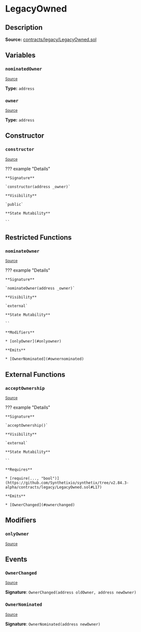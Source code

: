 # LegacyOwned

## Description

**Source:** [contracts/legacy/LegacyOwned.sol](https://github.com/Synthetixio/synthetix/tree/v2.84.3-alpha/contracts/legacy/LegacyOwned.sol)

## Variables

### `nominatedOwner`

<sub>[Source](https://github.com/Synthetixio/synthetix/tree/v2.84.3-alpha/contracts/legacy/LegacyOwned.sol#L5)</sub>

**Type:** `address`

### `owner`

<sub>[Source](https://github.com/Synthetixio/synthetix/tree/v2.84.3-alpha/contracts/legacy/LegacyOwned.sol#L4)</sub>

**Type:** `address`

## Constructor

### `constructor`

<sub>[Source](https://github.com/Synthetixio/synthetix/tree/v2.84.3-alpha/contracts/legacy/LegacyOwned.sol#L7)</sub>

??? example "Details"

    **Signature**

    `constructor(address _owner)`

    **Visibility**

    `public`

    **State Mutability**

    ``

## Restricted Functions

### `nominateOwner`

<sub>[Source](https://github.com/Synthetixio/synthetix/tree/v2.84.3-alpha/contracts/legacy/LegacyOwned.sol#L11)</sub>

??? example "Details"

    **Signature**

    `nominateOwner(address _owner)`

    **Visibility**

    `external`

    **State Mutability**

    ``

    **Modifiers**

    * [onlyOwner](#onlyowner)

    **Emits**

    * [OwnerNominated](#ownernominated)

## External Functions

### `acceptOwnership`

<sub>[Source](https://github.com/Synthetixio/synthetix/tree/v2.84.3-alpha/contracts/legacy/LegacyOwned.sol#L16)</sub>

??? example "Details"

    **Signature**

    `acceptOwnership()`

    **Visibility**

    `external`

    **State Mutability**

    ``

    **Requires**

    * [require(..., "bool")](https://github.com/Synthetixio/synthetix/tree/v2.84.3-alpha/contracts/legacy/LegacyOwned.sol#L17)

    **Emits**

    * [OwnerChanged](#ownerchanged)

## Modifiers

### `onlyOwner`

<sub>[Source](https://github.com/Synthetixio/synthetix/tree/v2.84.3-alpha/contracts/legacy/LegacyOwned.sol#L23)</sub>

## Events

### `OwnerChanged`

<sub>[Source](https://github.com/Synthetixio/synthetix/tree/v2.84.3-alpha/contracts/legacy/LegacyOwned.sol#L29)</sub>

**Signature**: `OwnerChanged(address oldOwner, address newOwner)`

### `OwnerNominated`

<sub>[Source](https://github.com/Synthetixio/synthetix/tree/v2.84.3-alpha/contracts/legacy/LegacyOwned.sol#L28)</sub>

**Signature**: `OwnerNominated(address newOwner)`
